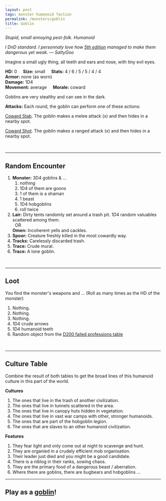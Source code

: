 ```yaml
---
layout: post
tags: monster humanoid faction
permalink: /monsters/goblin
title: Goblin
---
```


*Stupid, small annoying pest-folk. Humanoid*

<span class="alchemy"> *I DnD standard. I personnaly love how [5th edition](https://5e.tools/book.html#mm) managed to make them dangerous yet weak. — SaltyGoo* </span>

Imagine a small ugly thing, all teeth and ears and nose, with tiny evil eyes.

**HD:** 0  &nbsp; &nbsp;  **Size:** small &nbsp; &nbsp; **Stats:** 4 / 6 / 5 / 5 / 4 / 4  <br>
**Armor:** none (as worn) <br>
**Damage:** 1D4 <br>
**Movement:** average &nbsp; &nbsp; **Morale:** coward <br>

Goblins are very stealthy and can see in the dark.

**Attacks:** Each round, the goblin can perform one of these actions:

<ins>Coward Stab</ins>. The goblin makes a melee attack (x) and then hides in a nearby spot.

<ins>Coward Shot</ins>. The goblin makes a ranged attack (x) and then hides in a nearby spot.

<br>

---

## Random Encounter

1. **Monster:** 3D4 goblins &  ...
    1. nothing
    1. 1D4 of them are goons
    1. 1 of them is a shaman
    1. 1 beast
    1. 1D4 hobgoblins
    1. roll twice
1. **Lair:** Dirty tents randomly set around a trash pit. 1D4 random valuables scattered among them. <br>	&nbsp; OR <br>	**Omen:**  Incoherent yells and cackles.
1. **Spoor:** Creature freshly killed in the most cowardly way.
1. **Tracks:** Carelessly discarded trash.
1. **Trace:** Crude mural.
1. **Trace:** A lone goblin.

<br>

---

## Loot

You find the monster's weapons and ... (Roll as many times as the HD of the monster)

1. Nothing.
1. Nothing.
1. Nothing.
1. 1D4 crude arrows
1. 1D4 humanoid teeth
1. Random object from the [D200 failed professions table](http://tenfootpolemic.blogspot.com/2014/01/200-failed-medieval-careers.html)

<br>

---

## Culture Table

Combine the result of both tables to get the broad lines of this humanoid culture in this part of the world.

**Cultures**
1. The ones that live in the trash of another civilization.
1. The ones that live in tunnels scattered in the area. 
1. The ones that live in canopy huts hidden in vegetation.
1. The ones that live in vast war camps with other, stronger humanoids.
1. The ones that are part of the hobgoblin legion.
1. The ones that are slaves to an other humanoid civilization.

**Features**
1. They fear light and only come out at night to scavenge and hunt.
1. They are organied in a crudely efficient mob organisation.
1. Their leader just died and you might be a good candidate.
1. There is a niblog in their ranks, sowing chaos.
1. They are the primary food of a dangerous beast / aberration.
1. Where there are goblins, there are bugbears and hobgoblins ...


---

## Play as a [goblin](https://saltygoo.github.io/class/specialist/athach)!
